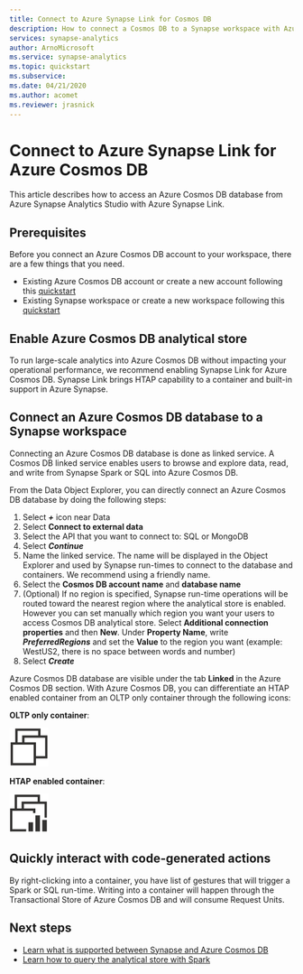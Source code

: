```yaml
---
title: Connect to Azure Synapse Link for Cosmos DB
description: How to connect a Cosmos DB to a Synapse workspace with Azure Synapse Link
services: synapse-analytics 
author: ArnoMicrosoft
ms.service: synapse-analytics 
ms.topic: quickstart
ms.subservice: 
ms.date: 04/21/2020
ms.author: acomet
ms.reviewer: jrasnick
---
```


# Connect to Azure Synapse Link for Azure Cosmos DB

This article describes how to access an Azure Cosmos DB database from Azure Synapse Analytics Studio with Azure Synapse Link. 

## Prerequisites

Before you connect an Azure Cosmos DB account to your workspace, there are a few things that you need.

* Existing Azure Cosmos DB account or create a new account following this [quickstart](https://docs.microsoft.com/azure/cosmos-db/how-to-manage-database-account)
* Existing Synapse workspace or create a new workspace following this [quickstart](https://docs.microsoft.com/azure/synapse-analytics/quickstart-create-workspace) 

## Enable Azure Cosmos DB analytical store

To run large-scale analytics into Azure Cosmos DB without impacting your operational performance, we recommend enabling Synapse Link for Azure Cosmos DB. Synapse Link brings HTAP capability to a container and built-in support in Azure Synapse.

## Connect an Azure Cosmos DB database to a Synapse workspace 

Connecting an Azure Cosmos DB database is done as linked service. A Cosmos DB linked service enables users to browse and explore data, read, and write from Synapse Spark or SQL into Azure Cosmos DB. 

From the Data Object Explorer, you can directly connect an Azure Cosmos DB database by doing the following steps:
1. Select ***+*** icon near Data
2. Select **Connect to external data**
3. Select the API that you want to connect to: SQL or MongoDB
4. Select ***Continue***
5. Name the linked service. The name will be displayed in the Object Explorer and used by Synapse run-times to connect to the database and containers. We recommend using a friendly name.
6. Select the **Cosmos DB account name** and **database name**
7. (Optional) If no region is specified, Synapse run-time operations will be routed toward the nearest region where the analytical store is enabled. However you can set manually which region you want your users to access Cosmos DB analytical store. Select **Additional connection properties** and then **New**. Under **Property Name**, write ***PreferredRegions*** and set the **Value** to the region you want (example: WestUS2, there is no space between words and number)
8. Select ***Create***

Azure Cosmos DB database are visible under the tab **Linked** in the Azure Cosmos DB section. With Azure Cosmos DB, you can differentiate an HTAP enabled container from an OLTP only container through the following icons:

**OLTP only container**:

![OLTP container](../media/quickstart-connect-synapse-link-cosmosdb/oltp-container.png)

**HTAP enabled container**:

![HTAP container](../media/quickstart-connect-synapse-link-cosmosdb/htap-container.png)

## Quickly interact with code-generated actions

By right-clicking into a container, you have list of gestures that will trigger a Spark or SQL run-time. Writing into a container will happen through the Transactional Store of Azure Cosmos DB and will consume Request Units.  

## Next steps

* [Learn what is supported between Synapse and Azure Cosmos DB](./concept-synapse-link-cosmos-db-support.md)
* [Learn how to query the analytical store with Spark](./how-to-query-analytical-store-spark.md)